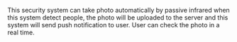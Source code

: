 
This security system can take photo automatically by passive infrared when this system detect people, the photo will be uploaded to the server and this system will send push notification to user. User can check the photo in a real time.
